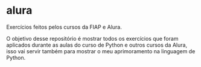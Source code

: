 # alura
Exercícios feitos pelos cursos da FIAP e Alura.

O objetivo desse repositório é mostrar todos os exercícios que foram aplicados durante as aulas do curso de Python e outros cursos da Alura, isso vai servir também para mostrar o meu aprimoramento na linguagem de Python.
